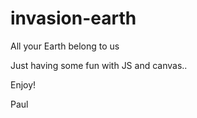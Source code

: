 invasion-earth
==============

All your Earth belong to us

Just having some fun with JS and canvas..

Enjoy!

Paul
